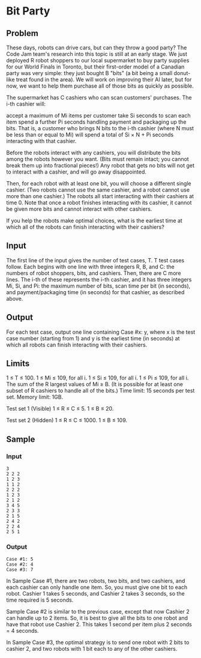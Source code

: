 # Bit Party
## Problem
These days, robots can drive cars, but can they throw a good party? The Code Jam team's research into this topic is still at an early stage. We just deployed R robot shoppers to our local supermarket to buy party supplies for our World Finals in Toronto, but their first-order model of a Canadian party was very simple: they just bought B "bits" (a bit being a small donut-like treat found in the area). We will work on improving their AI later, but for now, we want to help them purchase all of those bits as quickly as possible.

The supermarket has C cashiers who can scan customers' purchases. The i-th cashier will:

accept a maximum of Mi items per customer
take Si seconds to scan each item
spend a further Pi seconds handling payment and packaging up the bits.
That is, a customer who brings N bits to the i-th cashier (where N must be less than or equal to Mi) will spend a total of Si × N + Pi seconds interacting with that cashier.

Before the robots interact with any cashiers, you will distribute the bits among the robots however you want. (Bits must remain intact; you cannot break them up into fractional pieces!) Any robot that gets no bits will not get to interact with a cashier, and will go away disappointed.

Then, for each robot with at least one bit, you will choose a different single cashier. (Two robots cannot use the same cashier, and a robot cannot use more than one cashier.) The robots all start interacting with their cashiers at time 0. Note that once a robot finishes interacting with its cashier, it cannot be given more bits and cannot interact with other cashiers.

If you help the robots make optimal choices, what is the earliest time at which all of the robots can finish interacting with their cashiers?

## Input
The first line of the input gives the number of test cases, T. T test cases follow. Each begins with one line with three integers R, B, and C: the numbers of robot shoppers, bits, and cashiers. Then, there are C more lines. The i-th of these represents the i-th cashier, and it has three integers Mi, Si, and Pi: the maximum number of bits, scan time per bit (in seconds), and payment/packaging time (in seconds) for that cashier, as described above.

## Output
For each test case, output one line containing Case #x: y, where x is the test case number (starting from 1) and y is the earliest time (in seconds) at which all robots can finish interacting with their cashiers.

## Limits
1 ≤ T ≤ 100.
1 ≤ Mi ≤ 109, for all i.
1 ≤ Si ≤ 109, for all i.
1 ≤ Pi ≤ 109, for all i.
The sum of the R largest values of Mi ≥ B. (It is possible for at least one subset of R cashiers to handle all of the bits.)
Time limit: 15 seconds per test set.
Memory limit: 1GB.

Test set 1 (Visible)
1 ≤ R ≤ C ≤ 5.
1 ≤ B ≤ 20.

Test set 2 (Hidden)
1 ≤ R ≤ C ≤ 1000.
1 ≤ B ≤ 109.

## Sample

### Input 
```
3
2 2 2
1 2 3
1 1 2
2 2 2
1 2 3
2 1 2
3 4 5
2 3 3
2 1 5
2 4 2
2 2 4
2 5 1
```

### Output 
```
Case #1: 5
Case #2: 4
Case #3: 7
```

In Sample Case #1, there are two robots, two bits, and two cashiers, and each cashier can only handle one item. So, you must give one bit to each robot. Cashier 1 takes 5 seconds, and Cashier 2 takes 3 seconds, so the time required is 5 seconds.

Sample Case #2 is similar to the previous case, except that now Cashier 2 can handle up to 2 items. So, it is best to give all the bits to one robot and have that robot use Cashier 2. This takes 1 second per item plus 2 seconds = 4 seconds.

In Sample Case #3, the optimal strategy is to send one robot with 2 bits to cashier 2, and two robots with 1 bit each to any of the other cashiers.
